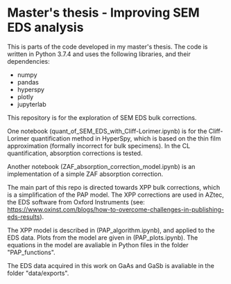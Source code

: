 # Master's thesis - Improving SEM EDS analysis

This is parts of the code developed in my master's thesis.
The code is written in Python 3.7.4 and uses the following libraries, and their dependencies:
- numpy
- pandas
- hyperspy
- plotly
- jupyterlab


This repository is for the exploration of SEM EDS bulk corrections.

One notebook (quant_of_SEM_EDS_with_Cliff-Lorimer.ipynb) is for the Cliff-Lorimer quantification method in HyperSpy, which is based on the thin film approximation (formally incorrect for bulk specimens).
In the CL quantification, absorption corrections is tested.


Another notebook (ZAF_absorption_correction_model.ipynb) is an implementation of a simple ZAF absorption correction.

The main part of this repo is directed towards XPP bulk corrections, which is a simplification of the PAP model.
The XPP corrections are used in AZtec, the EDS software from Oxford Instruments (see: https://www.oxinst.com/blogs/how-to-overcome-challenges-in-publishing-eds-results).


The XPP model is described in (PAP_algorithm.ipynb), and applied to the EDS data.
Plots from the model are given in (PAP_plots.ipynb).
The equations in the model are avaliable in Python files in the folder "PAP_functions".

The EDS data acquired in this work on GaAs and GaSb is avaliable in the folder "data/exports".